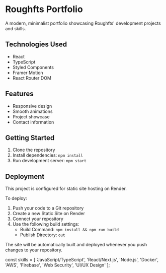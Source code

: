 # Roughfts Portfolio

A modern, minimalist portfolio showcasing Roughfts' development projects and skills.

## Technologies Used
- React
- TypeScript
- Styled Components
- Framer Motion
- React Router DOM

## Features
- Responsive design
- Smooth animations
- Project showcase
- Contact information

## Getting Started
1. Clone the repository
2. Install dependencies: `npm install`
3. Run development server: `npm start`

## Deployment

This project is configured for static site hosting on Render.

To deploy:

1. Push your code to a Git repository
2. Create a new Static Site on Render
3. Connect your repository
4. Use the following build settings:
   - Build Command: `npm install && npm run build`
   - Publish Directory: `out`

The site will be automatically built and deployed whenever you push changes to your repository.


const skills = [
  'JavaScript/TypeScript',
  'React/Next.js',
  'Node.js',
  'Docker',
  'AWS',
  'Firebase',
  'Web Security',
  'UI/UX Design'
];
